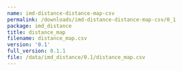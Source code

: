 ```yaml
---
name: imd-distance-distance-map-csv
permalink: /downloads/imd-distance-distance-map-csv/0_1
package: imd_distance
title: distance_map
filename: distance_map.csv
version: '0.1'
full_version: 0.1.1
file: /data/imd_distance/0.1/distance_map.csv
---
```

